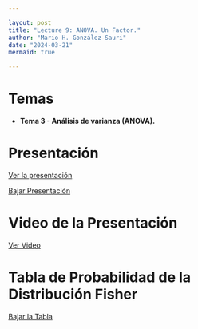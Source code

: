 ```yaml
---

layout: post
title: "Lecture 9: ANOVA. Un Factor."
author: "Mario H. González-Sauri"
date: "2024-03-21"
mermaid: true

---
```


<!--  FORMAT: https://github.com/adam-p/markdown-here/wiki/Markdown-Cheatsheet -->

# Temas


- **Tema 3 -  Análisis de varianza (ANOVA).**



# Presentación


[Ver la presentación](https://raw.githack.com/Wario84/MAT_2409_DATA_ANALYSIS_II/master/_posts/lectures/MAT2409_09.html)


<a href="https://github.com/Wario84/MAT_2409_DATA_ANALYSIS_II/blob/master/_posts/lectures/MAT2409_09.html" download>
  Bajar Presentación
</a>


# Video de la Presentación

[Ver Video](https://youtu.be/wQ7xWCNe_0M?si=4y6SQQCll28Rn_Qf)



# Tabla de Probabilidad de la Distribución Fisher


<a href="https://github.com/Wario84/MAT_2409_DATA_ANALYSIS_II/blob/master/assets/resources/t_fisher.pdf" download>
  Bajar la Tabla
</a>










